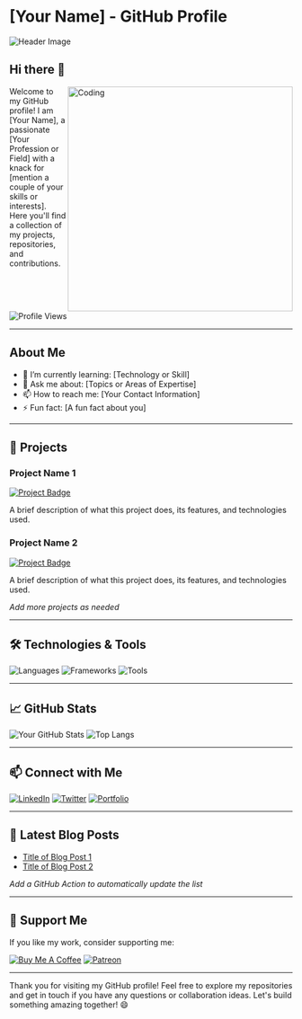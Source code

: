 # [Your Name] - GitHub Profile

![Header Image](URL-to-your-header-image)

## Hi there 👋

<img align="right" alt="Coding" width="400" src="https://i.pinimg.com/originals/fc/21/16/fc2116fb21de12a62d4b36c31bbb1e6f.gif">

Welcome to my GitHub profile! I am [Your Name], a passionate [Your Profession or Field] with a knack for [mention a couple of your skills or interests]. Here you'll find a collection of my projects, repositories, and contributions.

![Profile Views](https://komarev.com/ghpvc/?username=yourusername&color=blueviolet)

---

## About Me

- 🌱 I’m currently learning: [Technology or Skill]
- 💬 Ask me about: [Topics or Areas of Expertise]
- 📫 How to reach me: [Your Contact Information]
- ⚡ Fun fact: [A fun fact about you]

---

## 🚀 Projects

### Project Name 1
[![Project Badge](URL-to-badge)](URL-to-project)

A brief description of what this project does, its features, and technologies used.

### Project Name 2
[![Project Badge](URL-to-badge)](URL-to-project)

A brief description of what this project does, its features, and technologies used.

*Add more projects as needed*

---

## 🛠️ Technologies & Tools

![Languages](https://img.shields.io/badge/Languages-Python%20|%20JavaScript%20|%20Java%20|%20C++-blue)
![Frameworks](https://img.shields.io/badge/Frameworks-React%20|%20Node.js%20|%20Django%20|%20Spring-green)
![Tools](https://img.shields.io/badge/Tools-Git%20|%20Docker%20|%20Kubernetes%20|%20AWS-orange)

---

## 📈 GitHub Stats

![Your GitHub Stats](https://github-readme-stats.vercel.app/api?username=yourusername&show_icons=true&theme=radical)
![Top Langs](https://github-readme-stats.vercel.app/api/top-langs/?username=yourusername&layout=compact&theme=radical)

---

## 📫 Connect with Me

[![LinkedIn](https://img.shields.io/badge/LinkedIn-Profile-blue)](https://www.linkedin.com/in/yourprofile/)
[![Twitter](https://img.shields.io/badge/Twitter-Profile-blue)](https://twitter.com/yourprofile)
[![Portfolio](https://img.shields.io/badge/Portfolio-Website-orange)](https://yourwebsite.com)

---

## 📝 Latest Blog Posts

<!-- BLOG-POST-LIST:START -->
- [Title of Blog Post 1](URL-to-blog-post-1)
- [Title of Blog Post 2](URL-to-blog-post-2)
<!-- BLOG-POST-LIST:END -->

*Add a GitHub Action to automatically update the list*

---

## 🤝 Support Me

If you like my work, consider supporting me:

[![Buy Me A Coffee](https://img.shields.io/badge/Buy%20Me%20A%20Coffee-Support-yellow)](https://www.buymeacoffee.com/yourprofile)
[![Patreon](https://img.shields.io/badge/Patreon-Support-orange)](https://www.patreon.com/yourprofile)

---

Thank you for visiting my GitHub profile! Feel free to explore my repositories and get in touch if you have any questions or collaboration ideas. Let's build something amazing together! 😄
